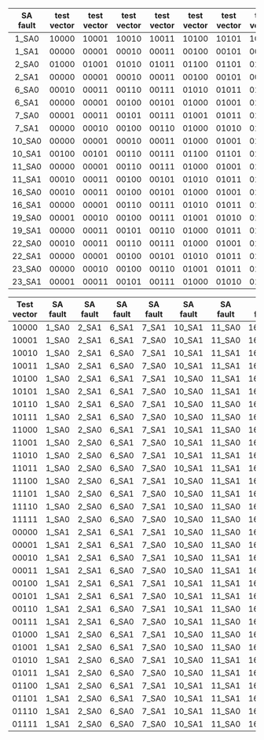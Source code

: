 | SA fault | test vector | test vector | test vector | test vector | test vector | test vector | test vector | test vector | test vector | test vector | test vector | test vector | test vector | test vector | test vector | test vector | 
| :---: |  :---: |  :---: |  :---: |  :---: |  :---: |  :---: |  :---: |  :---: |  :---: |  :---: |  :---: |  :---: |  :---: |  :---: |  :---: |  :---: | 
|1_SA0 |10000|10001|10010|10011|10100|10101|10110|10111|11000|11001|11010|11011|11100|11101|11110|11111|
|1_SA1 |00000|00001|00010|00011|00100|00101|00110|00111|01000|01001|01010|01011|01100|01101|01110|01111|
|2_SA0 |01000|01001|01010|01011|01100|01101|01110|01111|11000|11001|11010|11011|11100|11101|11110|11111|
|2_SA1 |00000|00001|00010|00011|00100|00101|00110|00111|10000|10001|10010|10011|10100|10101|10110|10111|
|6_SA0 |00010|00011|00110|00111|01010|01011|01110|01111|10010|10011|10110|10111|11010|11011|11110|11111|
|6_SA1 |00000|00001|00100|00101|01000|01001|01100|01101|10000|10001|10100|10101|11000|11001|11100|11101|
|7_SA0 |00001|00011|00101|00111|01001|01011|01101|01111|10001|10011|10101|10111|11001|11011|11101|11111|
|7_SA1 |00000|00010|00100|00110|01000|01010|01100|01110|10000|10010|10100|10110|11000|11010|11100|11110|
|10_SA0 |00000|00001|00010|00011|01000|01001|01010|01011|10100|10101|10110|10111|11100|11101|11110|11111|
|10_SA1 |00100|00101|00110|00111|01100|01101|01110|01111|10000|10001|10010|10011|11000|11001|11010|11011|
|11_SA0 |00000|00001|00110|00111|01000|01001|01110|01111|10000|10001|10110|10111|11000|11001|11110|11111|
|11_SA1 |00010|00011|00100|00101|01010|01011|01100|01101|10010|10011|10100|10101|11010|11011|11100|11101|
|16_SA0 |00010|00011|00100|00101|01000|01001|01110|01111|10010|10011|10100|10101|11000|11001|11110|11111|
|16_SA1 |00000|00001|00110|00111|01010|01011|01100|01101|10000|10001|10110|10111|11010|11011|11100|11101|
|19_SA0 |00001|00010|00100|00111|01001|01010|01100|01111|10001|10010|10100|10111|11001|11010|11100|11111|
|19_SA1 |00000|00011|00101|00110|01000|01011|01101|01110|10000|10011|10101|10110|11000|11011|11101|11110|
|22_SA0 |00010|00011|00110|00111|01000|01001|01100|01101|10000|10001|10100|10101|11010|11011|11110|11111|
|22_SA1 |00000|00001|00100|00101|01010|01011|01110|01111|10010|10011|10110|10111|11000|11001|11100|11101|
|23_SA0 |00000|00010|00100|00110|01001|01011|01101|01111|10000|10010|10100|10110|11001|11011|11101|11111|
|23_SA1 |00001|00011|00101|00111|01000|01010|01100|01110|10001|10011|10101|10111|11000|11010|11100|11110|



| Test vector | SA fault | SA fault | SA fault | SA fault | SA fault | SA fault | SA fault | SA fault | SA fault | SA fault | 
| :---: | :---: | :---: | :---: | :---: | :---: | :---: | :---: | :---: | :---: | :---: | 
|10000|1_SA0|2_SA1|6_SA1|7_SA1|10_SA1|11_SA0|16_SA1|19_SA1|22_SA0|23_SA0|
|10001|1_SA0|2_SA1|6_SA1|7_SA0|10_SA1|11_SA0|16_SA1|19_SA0|22_SA0|23_SA1|
|10010|1_SA0|2_SA1|6_SA0|7_SA1|10_SA1|11_SA1|16_SA0|19_SA0|22_SA1|23_SA0|
|10011|1_SA0|2_SA1|6_SA0|7_SA0|10_SA1|11_SA1|16_SA0|19_SA1|22_SA1|23_SA1|
|10100|1_SA0|2_SA1|6_SA1|7_SA1|10_SA0|11_SA1|16_SA0|19_SA0|22_SA0|23_SA0|
|10101|1_SA0|2_SA1|6_SA1|7_SA0|10_SA0|11_SA1|16_SA0|19_SA1|22_SA0|23_SA1|
|10110|1_SA0|2_SA1|6_SA0|7_SA1|10_SA0|11_SA0|16_SA1|19_SA1|22_SA1|23_SA0|
|10111|1_SA0|2_SA1|6_SA0|7_SA0|10_SA0|11_SA0|16_SA1|19_SA0|22_SA1|23_SA1|
|11000|1_SA0|2_SA0|6_SA1|7_SA1|10_SA1|11_SA0|16_SA0|19_SA1|22_SA1|23_SA1|
|11001|1_SA0|2_SA0|6_SA1|7_SA0|10_SA1|11_SA0|16_SA0|19_SA0|22_SA1|23_SA0|
|11010|1_SA0|2_SA0|6_SA0|7_SA1|10_SA1|11_SA1|16_SA1|19_SA0|22_SA0|23_SA1|
|11011|1_SA0|2_SA0|6_SA0|7_SA0|10_SA1|11_SA1|16_SA1|19_SA1|22_SA0|23_SA0|
|11100|1_SA0|2_SA0|6_SA1|7_SA1|10_SA0|11_SA1|16_SA1|19_SA0|22_SA1|23_SA1|
|11101|1_SA0|2_SA0|6_SA1|7_SA0|10_SA0|11_SA1|16_SA1|19_SA1|22_SA1|23_SA0|
|11110|1_SA0|2_SA0|6_SA0|7_SA1|10_SA0|11_SA0|16_SA0|19_SA1|22_SA0|23_SA1|
|11111|1_SA0|2_SA0|6_SA0|7_SA0|10_SA0|11_SA0|16_SA0|19_SA0|22_SA0|23_SA0|
|00000|1_SA1|2_SA1|6_SA1|7_SA1|10_SA0|11_SA0|16_SA1|19_SA1|22_SA1|23_SA0|
|00001|1_SA1|2_SA1|6_SA1|7_SA0|10_SA0|11_SA0|16_SA1|19_SA0|22_SA1|23_SA1|
|00010|1_SA1|2_SA1|6_SA0|7_SA1|10_SA0|11_SA1|16_SA0|19_SA0|22_SA0|23_SA0|
|00011|1_SA1|2_SA1|6_SA0|7_SA0|10_SA0|11_SA1|16_SA0|19_SA1|22_SA0|23_SA1|
|00100|1_SA1|2_SA1|6_SA1|7_SA1|10_SA1|11_SA1|16_SA0|19_SA0|22_SA1|23_SA0|
|00101|1_SA1|2_SA1|6_SA1|7_SA0|10_SA1|11_SA1|16_SA0|19_SA1|22_SA1|23_SA1|
|00110|1_SA1|2_SA1|6_SA0|7_SA1|10_SA1|11_SA0|16_SA1|19_SA1|22_SA0|23_SA0|
|00111|1_SA1|2_SA1|6_SA0|7_SA0|10_SA1|11_SA0|16_SA1|19_SA0|22_SA0|23_SA1|
|01000|1_SA1|2_SA0|6_SA1|7_SA1|10_SA0|11_SA0|16_SA0|19_SA1|22_SA0|23_SA1|
|01001|1_SA1|2_SA0|6_SA1|7_SA0|10_SA0|11_SA0|16_SA0|19_SA0|22_SA0|23_SA0|
|01010|1_SA1|2_SA0|6_SA0|7_SA1|10_SA0|11_SA1|16_SA1|19_SA0|22_SA1|23_SA1|
|01011|1_SA1|2_SA0|6_SA0|7_SA0|10_SA0|11_SA1|16_SA1|19_SA1|22_SA1|23_SA0|
|01100|1_SA1|2_SA0|6_SA1|7_SA1|10_SA1|11_SA1|16_SA1|19_SA0|22_SA0|23_SA1|
|01101|1_SA1|2_SA0|6_SA1|7_SA0|10_SA1|11_SA1|16_SA1|19_SA1|22_SA0|23_SA0|
|01110|1_SA1|2_SA0|6_SA0|7_SA1|10_SA1|11_SA0|16_SA0|19_SA1|22_SA1|23_SA1|
|01111|1_SA1|2_SA0|6_SA0|7_SA0|10_SA1|11_SA0|16_SA0|19_SA0|22_SA1|23_SA0|
